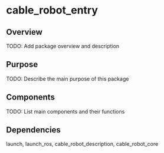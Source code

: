 # cable_robot_entry

## Overview
TODO: Add package overview and description

## Purpose
TODO: Describe the main purpose of this package

## Components
TODO: List main components and their functions

## Dependencies
launch, launch_ros, cable_robot_description, cable_robot_core

